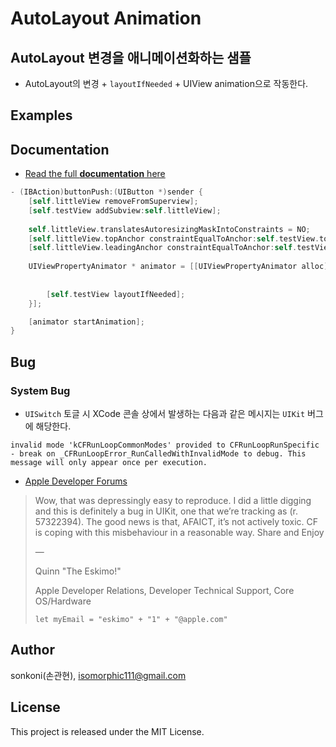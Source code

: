 # AutoLayout Animation 

## AutoLayout 변경을 애니메이션화하는 샘플
* AutoLayout의 변경 + `layoutIfNeeded` + UIView animation으로 작동한다.

## Examples

## Documentation

- [Read the full **documentation** here](http://wiki.mulgrim.net/page/Api:UIKit/UIView/-_layoutIfNeeded)
```objective-c
- (IBAction)buttonPush:(UIButton *)sender {
    [self.littleView removeFromSuperview];
    [self.testView addSubview:self.littleView];
    
    self.littleView.translatesAutoresizingMaskIntoConstraints = NO;
    [self.littleView.topAnchor constraintEqualToAnchor:self.testView.topAnchor].active = YES;
    [self.littleView.leadingAnchor constraintEqualToAnchor:self.testView.leadingAnchor].active = YES;
    
    UIViewPropertyAnimator * animator = [[UIViewPropertyAnimator alloc] initWithDuration:1.0
                                                                            dampingRatio:0.4
                                                                              animations:^{
        [self.testView layoutIfNeeded];
    }];

    [animator startAnimation];
}
```

## Bug
### System Bug
- `UISwitch` 토글 시 XCode 콘솔 상에서 발생하는 다음과 같은 메시지는 `UIKit` 버그에 해당한다.
```
invalid mode 'kCFRunLoopCommonModes' provided to CFRunLoopRunSpecific - break on _CFRunLoopError_RunCalledWithInvalidMode to debug. This message will only appear once per execution.
```
- [Apple Developer Forums](https://developer.apple.com/forums/thread/132035?answerId=416935022#416935022)
> Wow, that was depressingly easy to reproduce. I did a little digging and this is definitely a bug in UIKit, one that we’re tracking as (r. 57322394). The good news is that, AFAICT, it’s not actively toxic. CF is coping with this misbehaviour in a reasonable way.
> Share and Enjoy
>
>   —
>
> Quinn "The Eskimo!"
>
> Apple Developer Relations, Developer Technical Support, Core OS/Hardware
>  ```
>  let myEmail = "eskimo" + "1" + "@apple.com"
>  ```


## Author

sonkoni(손관현), isomorphic111@gmail.com 

## License

This project is released under the MIT License.
